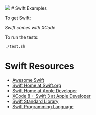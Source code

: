 <img src="https://raw.githubusercontent.com/rtoal/polyglot/master/docs/resources/swift-logo-64.png">
# Swift Examples

To get Swift:

_Swift comes with XCode_

To run the tests:

```
./test.sh
```

# Swift Resources

* [Awesome Swift](https://github.com/matteocrippa/awesome-swift)
* [Swift Home at Swift.org](https://swift.org/)
* [Swift Home at Apple Developer](https://developer.apple.com/swift/)
* [XCode 8 + Swift 3 at Apple Developer](https://developer.apple.com/swift/resources/)
* [Swift Standard Library](https://developer.apple.com/reference/swift)
* [Swift Programming Language](https://developer.apple.com/library/prerelease/content/documentation/Swift/Conceptual/Swift_Programming_Language/)
